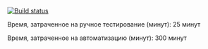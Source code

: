 [![Build status](https://ci.appveyor.com/api/projects/status/o8m5iway7u6kgt2t?svg=true)](https://ci.appveyor.com/project/Dmitriy-Putintsev/pattern-2)


Время, затраченное на ручное тестирование (минут): 25 минут

Время, затраченное на автоматизацию (минут): 300 минут
